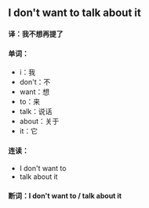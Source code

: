 ## I don't want to talk about it

#### 译：我不想再提了

#### 单词：

- i：我
- don't：不
- want：想
- to：来
- talk：说话
- about：关于
- it：它

#### 连读：

- I don't want to
- talk about it

#### 断词：I don't want to / talk about it
